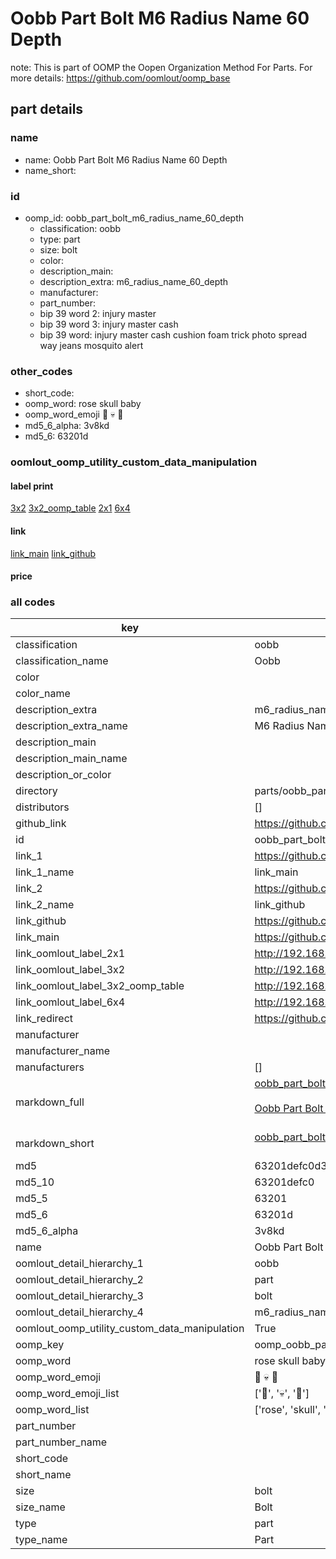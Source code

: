 # Oobb Part Bolt M6 Radius Name 60 Depth  

note: This is part of OOMP the Oopen Organization Method For Parts. For more details: https://github.com/oomlout/oomp_base

##  part details
  







### name
* name: Oobb Part Bolt M6 Radius Name 60 Depth
* name_short: 
### id
* oomp_id: oobb_part_bolt_m6_radius_name_60_depth
  * classification: oobb
  * type: part
  * size: bolt
  * color: 
  * description_main: 
  * description_extra: m6_radius_name_60_depth
  * manufacturer: 
  * part_number: 
  * bip 39 word 2: injury master
  * bip 39 word 3: injury master cash
  * bip 39 word: injury master cash cushion foam trick photo spread way jeans mosquito alert

### other_codes
* short_code: 
* oomp_word: rose skull baby
* oomp_word_emoji :rose: :skull: :baby:
* md5_6_alpha: 3v8kd
* md5_6: 63201d






### oomlout_oomp_utility_custom_data_manipulation
#### label print
[3x2](http://192.168.1.245:1112/?label=oomp%203v8kd)
[3x2_oomp_table](http://192.168.1.108:1112/?label=oomp%203v8kd)
[2x1](http://192.168.1.242:1112/?label=oomp%203v8kd)
[6x4](http://192.168.1.55:1112/?label=oomp%203v8kd)    

#### link

[link_main](https://github.com/oomlout/oomlout_oomp_version_1_messy/tree/main/parts/oobb_part_bolt_m6_radius_name_60_depth) [link_github](https://github.com/oomlout/oomlout_oomp_version_1_messy/tree/main/parts/oobb_part_bolt_m6_radius_name_60_depth)                             

#### price







### all codes 
| key | value |  
| --- | --- |  
| classification | oobb |  
| classification_name | Oobb |  
| color |  |  
| color_name |  |  
| description_extra | m6_radius_name_60_depth |  
| description_extra_name | M6 Radius Name 60 Depth |  
| description_main |  |  
| description_main_name |  |  
| description_or_color |   |  
| directory | parts/oobb_part_bolt_m6_radius_name_60_depth |  
| distributors | [] |  
| github_link | https://github.com/oomlout/oomlout_oomp_part_src/tree/main/parts/oobb_part_bolt_m6_radius_name_60_depth |  
| id | oobb_part_bolt_m6_radius_name_60_depth |  
| link_1 | https://github.com/oomlout/oomlout_oomp_version_1_messy/tree/main/parts/oobb_part_bolt_m6_radius_name_60_depth |  
| link_1_name | link_main |  
| link_2 | https://github.com/oomlout/oomlout_oomp_version_1_messy/tree/main/parts/oobb_part_bolt_m6_radius_name_60_depth |  
| link_2_name | link_github |  
| link_github | https://github.com/oomlout/oomlout_oomp_version_1_messy/tree/main/parts/oobb_part_bolt_m6_radius_name_60_depth |  
| link_main | https://github.com/oomlout/oomlout_oomp_version_1_messy/tree/main/parts/oobb_part_bolt_m6_radius_name_60_depth |  
| link_oomlout_label_2x1 | http://192.168.1.242:1112/?label=oomp%203v8kd |  
| link_oomlout_label_3x2 | http://192.168.1.245:1112/?label=oomp%203v8kd |  
| link_oomlout_label_3x2_oomp_table | http://192.168.1.108:1112/?label=oomp%203v8kd |  
| link_oomlout_label_6x4 | http://192.168.1.55:1112/?label=oomp%203v8kd |  
| link_redirect | https://github.com/oomlout/oomlout_oomp_version_1_messy/tree/main/parts/oobb_part_bolt_m6_radius_name_60_depth |  
| manufacturer |  |  
| manufacturer_name |  |  
| manufacturers | [] |  
| markdown_full | [oobb_part_bolt_m6_radius_name_60_depth](none)<br>[](none)<br>[Oobb Part Bolt M6 Radius Name 60 Depth](none)<br><br> |  
| markdown_short | [oobb_part_bolt_m6_radius_name_60_depth](none)<br><br> |  
| md5 | 63201defc0d31477a1ad036646a22ba1 |  
| md5_10 | 63201defc0 |  
| md5_5 | 63201 |  
| md5_6 | 63201d |  
| md5_6_alpha | 3v8kd |  
| name | Oobb Part Bolt M6 Radius Name 60 Depth |  
| oomlout_detail_hierarchy_1 | oobb |  
| oomlout_detail_hierarchy_2 | part |  
| oomlout_detail_hierarchy_3 | bolt |  
| oomlout_detail_hierarchy_4 | m6_radius_name_60_depth |  
| oomlout_oomp_utility_custom_data_manipulation | True |  
| oomp_key | oomp_oobb_part_bolt_m6_radius_name_60_depth |  
| oomp_word | rose skull baby |  
| oomp_word_emoji | :rose: :skull: :baby: |  
| oomp_word_emoji_list | [':rose:', ':skull:', ':baby:'] |  
| oomp_word_list | ['rose', 'skull', 'baby'] |  
| part_number |  |  
| part_number_name |  |  
| short_code |  |  
| short_name |  |  
| size | bolt |  
| size_name | Bolt |  
| type | part |  
| type_name | Part |  
